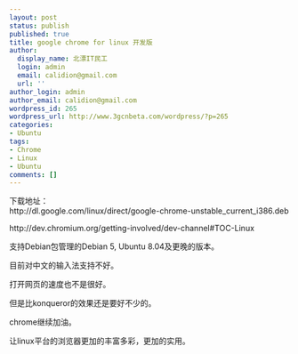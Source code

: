 ```yaml
---
layout: post
status: publish
published: true
title: google chrome for linux 开发版
author:
  display_name: 北漂IT民工
  login: admin
  email: calidion@gmail.com
  url: ''
author_login: admin
author_email: calidion@gmail.com
wordpress_id: 265
wordpress_url: http://www.3gcnbeta.com/wordpress/?p=265
categories:
- Ubuntu
tags:
- Chrome
- Linux
- Ubuntu
comments: []
---
```

<p>下载地址：<br />
http://dl.google.com/linux/direct/google-chrome-unstable_current_i386.deb</p>
<p>http://dev.chromium.org/getting-involved/dev-channel#TOC-Linux</p>
<p>支持Debian包管理的Debian 5, Ubuntu 8.04及更晚的版本。</p>
<p>目前对中文的输入法支持不好。</p>
<p>打开网页的速度也不是很好。</p>
<p>但是比konqueror的效果还是要好不少的。</p>
<p>chrome继续加油。</p>
<p>让linux平台的浏览器更加的丰富多彩，更加的实用。</p>
